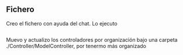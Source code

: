 ## FicheroCreo el fichero con ayuda del chat.Lo ejecuto````php artisan blueprint:build ````Muevo y actualizo los controladores por organización bajo una carpeta./Controller/ModelController, por tenermo más organizado